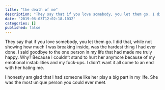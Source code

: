 ```yaml
---
title: "the death of me"
description: "They say that if you love somebody, you let them go. I did that, while not showing how much I was breaking inside, was the hardest thing I…"
date: "2019-06-03T12:02:18.103Z"
categories: []
published: false
---
```


They say that if you love somebody, you let them go. I did that, while not showing how much I was breaking inside, was the hardest thing I had ever done. I said goodbye to the one person in my life that had made me truly happy. Why? Because I couldn’t stand to hurt her anymore because of my emotional instabilities and my fuck-ups. I didn’t want it all come to an end with her hating me.

I honestly am glad that I had someone like her play a big part in my life. She was the most unique person you could ever meet.
